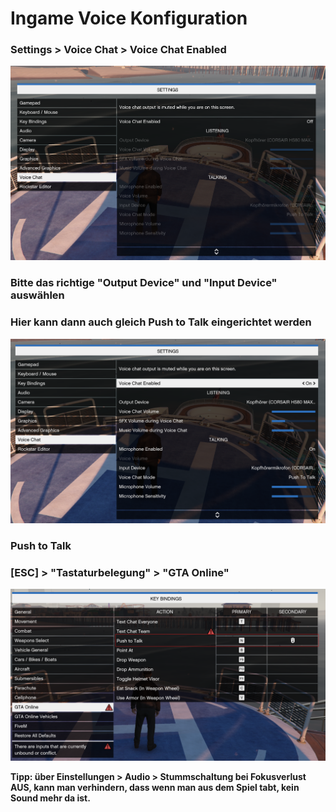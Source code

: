 # Ingame Voice Konfiguration

### Settings > Voice Chat > Voice Chat Enabled

![Voice Chat Enabled](./img/iv_01.png)

### Bitte das richtige "Output Device" und "Input Device" auswählen 
### Hier kann dann auch gleich Push to Talk eingerichtet werden

!["Output Device" und "Input Device" auswählen](./img/iv_02.png)

### Push to Talk
### [ESC] > "Tastaturbelegung" > "GTA Online"

!["Tastaturbelegung" > "GTA Online"](./img/iv_03.png)

**Tipp: über Einstellungen > Audio > Stummschaltung bei Fokusverlust AUS, kann man verhindern, dass wenn man aus dem Spiel tabt, kein Sound mehr da ist.**
